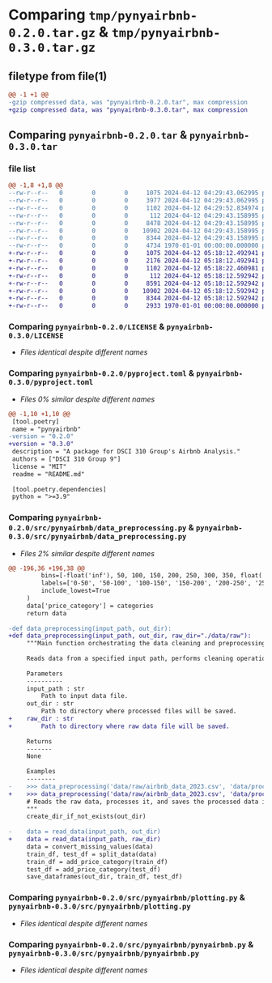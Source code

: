 # Comparing `tmp/pynyairbnb-0.2.0.tar.gz` & `tmp/pynyairbnb-0.3.0.tar.gz`

## filetype from file(1)

```diff
@@ -1 +1 @@
-gzip compressed data, was "pynyairbnb-0.2.0.tar", max compression
+gzip compressed data, was "pynyairbnb-0.3.0.tar", max compression
```

## Comparing `pynyairbnb-0.2.0.tar` & `pynyairbnb-0.3.0.tar`

### file list

```diff
@@ -1,8 +1,8 @@
--rw-r--r--   0        0        0     1075 2024-04-12 04:29:43.062995 pynyairbnb-0.2.0/LICENSE
--rw-r--r--   0        0        0     3977 2024-04-12 04:29:43.062995 pynyairbnb-0.2.0/README.md
--rw-r--r--   0        0        0     1102 2024-04-12 04:29:52.834974 pynyairbnb-0.2.0/pyproject.toml
--rw-r--r--   0        0        0      112 2024-04-12 04:29:43.158995 pynyairbnb-0.2.0/src/pynyairbnb/__init__.py
--rw-r--r--   0        0        0     8478 2024-04-12 04:29:43.158995 pynyairbnb-0.2.0/src/pynyairbnb/data_preprocessing.py
--rw-r--r--   0        0        0    10902 2024-04-12 04:29:43.158995 pynyairbnb-0.2.0/src/pynyairbnb/plotting.py
--rw-r--r--   0        0        0     8344 2024-04-12 04:29:43.158995 pynyairbnb-0.2.0/src/pynyairbnb/pynyairbnb.py
--rw-r--r--   0        0        0     4734 1970-01-01 00:00:00.000000 pynyairbnb-0.2.0/PKG-INFO
+-rw-r--r--   0        0        0     1075 2024-04-12 05:18:12.492941 pynyairbnb-0.3.0/LICENSE
+-rw-r--r--   0        0        0     2176 2024-04-12 05:18:12.492941 pynyairbnb-0.3.0/README.md
+-rw-r--r--   0        0        0     1102 2024-04-12 05:18:22.460981 pynyairbnb-0.3.0/pyproject.toml
+-rw-r--r--   0        0        0      112 2024-04-12 05:18:12.592942 pynyairbnb-0.3.0/src/pynyairbnb/__init__.py
+-rw-r--r--   0        0        0     8591 2024-04-12 05:18:12.592942 pynyairbnb-0.3.0/src/pynyairbnb/data_preprocessing.py
+-rw-r--r--   0        0        0    10902 2024-04-12 05:18:12.592942 pynyairbnb-0.3.0/src/pynyairbnb/plotting.py
+-rw-r--r--   0        0        0     8344 2024-04-12 05:18:12.592942 pynyairbnb-0.3.0/src/pynyairbnb/pynyairbnb.py
+-rw-r--r--   0        0        0     2933 1970-01-01 00:00:00.000000 pynyairbnb-0.3.0/PKG-INFO
```

### Comparing `pynyairbnb-0.2.0/LICENSE` & `pynyairbnb-0.3.0/LICENSE`

 * *Files identical despite different names*

### Comparing `pynyairbnb-0.2.0/pyproject.toml` & `pynyairbnb-0.3.0/pyproject.toml`

 * *Files 0% similar despite different names*

```diff
@@ -1,10 +1,10 @@
 [tool.poetry]
 name = "pynyairbnb"
-version = "0.2.0"
+version = "0.3.0"
 description = "A package for DSCI 310 Group's Airbnb Analysis."
 authors = ["DSCI 310 Group 9"]
 license = "MIT"
 readme = "README.md"
 
 [tool.poetry.dependencies]
 python = ">=3.9"
```

### Comparing `pynyairbnb-0.2.0/src/pynyairbnb/data_preprocessing.py` & `pynyairbnb-0.3.0/src/pynyairbnb/data_preprocessing.py`

 * *Files 2% similar despite different names*

```diff
@@ -196,36 +196,38 @@
         bins=[-float('inf'), 50, 100, 150, 200, 250, 300, 350, float('inf')],
         labels=['0-50', '50-100', '100-150', '150-200', '200-250', '250-300', '300-350', '350+'],
         include_lowest=True
     )
     data['price_category'] = categories
     return data
 
-def data_preprocessing(input_path, out_dir):
+def data_preprocessing(input_path, out_dir, raw_dir="./data/raw"):
     """Main function orchestrating the data cleaning and preprocessing.
 
     Reads data from a specified input path, performs cleaning operations including filling missing values and converting data types, splits the data into training and testing datasets, adds a 'price_category' column based on predefined price ranges, and saves the processed datasets to the specified output directory.
 
     Parameters
     ----------
     input_path : str
         Path to input data file.
     out_dir : str
         Path to directory where processed files will be saved.
+    raw_dir : str
+        Path to directory where raw data file will be saved.
 
     Returns
     -------
     None
 
     Examples
     --------
-    >>> data_preprocessing('data/raw/airbnb_data_2023.csv', 'data/processed')
+    >>> data_preprocessing('data/raw/airbnb_data_2023.csv', 'data/processed', 'data/raw')
     # Reads the raw data, processes it, and saves the processed data into the 'data/processed' directory.
     """
     create_dir_if_not_exists(out_dir)
 
-    data = read_data(input_path, out_dir)
+    data = read_data(input_path, raw_dir)
     data = convert_missing_values(data)
     train_df, test_df = split_data(data)
     train_df = add_price_category(train_df)
     test_df = add_price_category(test_df)
     save_dataframes(out_dir, train_df, test_df)
```

### Comparing `pynyairbnb-0.2.0/src/pynyairbnb/plotting.py` & `pynyairbnb-0.3.0/src/pynyairbnb/plotting.py`

 * *Files identical despite different names*

### Comparing `pynyairbnb-0.2.0/src/pynyairbnb/pynyairbnb.py` & `pynyairbnb-0.3.0/src/pynyairbnb/pynyairbnb.py`

 * *Files identical despite different names*


